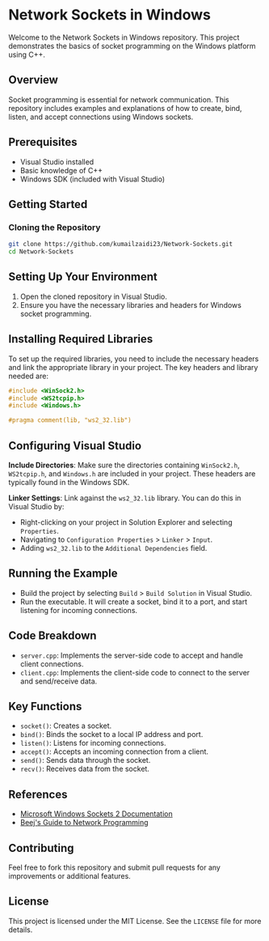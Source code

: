 # Network Sockets in Windows

Welcome to the Network Sockets in Windows repository. This project demonstrates the basics of socket programming on the Windows platform using C++.

## Overview

Socket programming is essential for network communication. This repository includes examples and explanations of how to create, bind, listen, and accept connections using Windows sockets.

## Prerequisites

- Visual Studio installed
- Basic knowledge of C++
- Windows SDK (included with Visual Studio)

## Getting Started

### Cloning the Repository

```bash
git clone https://github.com/kumailzaidi23/Network-Sockets.git
cd Network-Sockets
```

## Setting Up Your Environment
1. Open the cloned repository in Visual Studio.
2. Ensure you have the necessary libraries and headers for Windows socket programming.

## Installing Required Libraries
To set up the required libraries, you need to include the necessary headers and link the appropriate library in your project. The key headers and library needed are:
```cpp
#include <WinSock2.h>
#include <WS2tcpip.h>
#include <Windows.h>

#pragma comment(lib, "ws2_32.lib")
```
## Configuring Visual Studio

**Include Directories**: Make sure the directories containing `WinSock2.h`, `WS2tcpip.h`, and `Windows.h` are included in your project. These headers are typically found in the Windows SDK.

**Linker Settings**: Link against the `ws2_32.lib` library. You can do this in Visual Studio by:
- Right-clicking on your project in Solution Explorer and selecting `Properties`.
- Navigating to `Configuration Properties` > `Linker` > `Input`.
- Adding `ws2_32.lib` to the `Additional Dependencies` field.

## Running the Example

- Build the project by selecting `Build` > `Build Solution` in Visual Studio.
- Run the executable. It will create a socket, bind it to a port, and start listening for incoming connections.

## Code Breakdown

- `server.cpp`: Implements the server-side code to accept and handle client connections.
- `client.cpp`: Implements the client-side code to connect to the server and send/receive data.

## Key Functions

- `socket()`: Creates a socket.
- `bind()`: Binds the socket to a local IP address and port.
- `listen()`: Listens for incoming connections.
- `accept()`: Accepts an incoming connection from a client.
- `send()`: Sends data through the socket.
- `recv()`: Receives data from the socket.

## References

- [Microsoft Windows Sockets 2 Documentation](https://docs.microsoft.com/en-us/windows/win32/winsock/windows-sockets-start-page-2)
- [Beej's Guide to Network Programming](http://beej.us/guide/bgnet/)

## Contributing

Feel free to fork this repository and submit pull requests for any improvements or additional features.

## License

This project is licensed under the MIT License. See the `LICENSE` file for more details.
